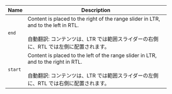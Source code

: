 | Name    | Description                                                                                                                                                                        |
| ------- | ---------------------------------------------------------------------------------------------------------------------------------------------------------------------------------- |
| `end`   | Content is placed to the right of the range slider in LTR, and to the left in RTL.<br /><br />自動翻訳: コンテンツは、LTR では範囲スライダーの右側に、RTL では左側に配置されます。 |
| `start` | Content is placed to the left of the range slider in LTR, and to the right in RTL.<br /><br />自動翻訳: コンテンツは、LTR では範囲スライダーの左側に、RTL では右側に配置されます。 |
